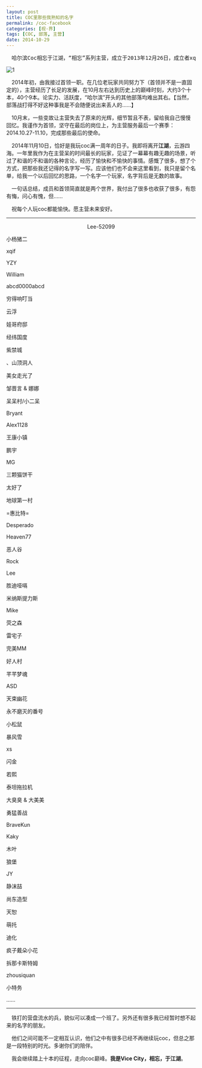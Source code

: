```yaml
---
layout: post
title: COC里那些我熟知的名字
permalink: /coc-facebook
categories: [视·界]
tags: [COC, 部落, 主营]
date: 2014-10-29
--- 
```


<pre>　哈尔滨Coc相忘于江湖，“相忘”系列主营，成立于2013年12月26日，成立者xqif。</pre>

![1](http://lanternd.qiniudn.com/Pic4Post/coc-facebook/2014-10-29-17.37.12.png?imageView/0/w/400/ "哈尔滨Coc相忘于江湖")

　2014年初，由我接过首领一职。在几位老玩家共同努力下（首领并不是一直固定的），主营经历了长足的发展，在10月左右达到历史上的巅峰时刻，大约3个十本，40个9本。论实力、活跃度，“哈尔滨”开头的其他部落均难出其右。【当然，部落战打得不好这种事我是不会随便说出来丢人的……】
 
　10月末，一些变故让主营失去了原来的光辉，细节暂且不表，留给我自己慢慢回忆。我谨作为首领，坚守在最后的岗位上，为主营服务最后一个赛季：2014.10.27-11.10，完成那些最后的使命。
 
　2014年11月10日，恰好是我玩coc满一周年的日子。我即将离开**江湖**，云游四海。一年里我作为在主营呆的时间最长的玩家，见证了一幕幕有趣无趣的场景，听过了和谐的不和谐的各种言论，经历了愉快和不愉快的事情。感慨了很多，想了个方式，把那些我还记得的名字写一写。应该他们也不会来这里看到，我只是留个名单，给我一个以后回忆的思路，一个名字一个玩家，名字背后是无数的故事。
 
　一句话总结，成员和首领简直就是两个世界，我付出了很多也收获了很多，有怨有悔，问心有愧，但……
 
　祝每个人玩coc都能愉快。愿主营未来安好。

----

<center>Lee-52099</center>

小杨猪二
 
xqif
 
YZY
 
William
 
abcd0000abcd
 
穷得响叮当
 
云浮
 
娃哥府邸
 
经纬国度
 
紫禁城
 
、山顶洞人
 
美女走光了
 
邹晋言 & 娜娜
 
呆呆村/小二呆
 
Bryant
 
Alex1128
 
王康小镇
 
鹏宇
 
MG
 
三颗猫饼干
 
太好了
 
地球第一村
 
=惠比特=
 
Desperado
 
Heaven77
 
恶人谷
 
Rock
 
Lee
 
胜迪哑嗝
 
米纳斯提力斯
 
Mike
 
荧之森
 
雷宅子
 
完美MM
 
好人村
 
芊芊梦魂
 
ASD
 
天束幽花
 
永不磨灭的番号
 
小松鼠
 
暴风雪
 
xs
 
闪金
 
若熙
 
泰坦拖拉机
 
大臭臭 & 大美美
 
勇猛善战
 
BraveKun
 
Kaky
 
木叶
 
狼堡
 
JY
 
静沫喆
 
尚东造型

天恕
 
萌托
 
迪化
 
疯子戴朵小花
 
拆那卡斯特姆
 
zhousiquan
 
小特务
 
……

----

　铁打的营盘流水的兵，貌似可以凑成一个班了。另外还有很多我已经暂时想不起来的名字的朋友。
 
　他们之间可能不一定相互认识，他们之中有很多已经不再继续玩coc，但总之那是一段特别的时光。多谢你们的陪伴。
 
　我会继续踏上十本的征程，走向coc巅峰。**我是Vice City，相忘，于江湖**。